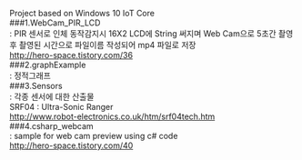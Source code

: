 ﻿Project based on Windows 10 IoT Core<br>
###1.WebCam_PIR_LCD<br>
: PIR 센서로 인체 동작감지시 16X2 LCD에 String 써지며 Web Cam으로 5초간 촬영 후 촬영된 시간으로 파일이름 작성되어 mp4 파일로 저장<br>
 http://hero-space.tistory.com/36<br>
###2.graphExample<br>
: 정적그래프<br>
###3.Sensors<br>
: 각종 센서에 대한 산출물<br>
 SRF04 : Ultra-Sonic Ranger<br>
 http://www.robot-electronics.co.uk/htm/srf04tech.htm<br>
###4.csharp_webcam<br>
: sample for web cam preview using c# code<br>
http://hero-space.tistory.com/40<br>
